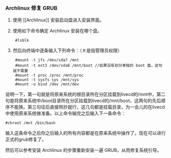 ### Archlinux 修复 GRUB

1. 使用 [[Archlinux]] 安装启动盘进入安装界面。
2. 使用如下命令确定 Archlinux 安装在哪个盘。

        #lsblk
    
3. 然后向终端中逐条输入下列命令：（＃是指管理员权限）

        #mount -t jfs /dev/sda7 /mnt
        #mount -t ext3 /dev/sda8 /mnt/boot //如果没有划分单独的 boot 盘，这句就不需要
        #mount -t proc /proc /mnt/proc
        #mount -t sysfs sys /mnt/sys
        #mount -o bind /dev /mnt/dev

说明一下，第一句就是将原来系统的根目录所在分区挂载到livecd的/mnt中，第二句是将原来系统中/boot目录所在分区挂载到livecd的/mnt/boot，这两句的先后顺序不能换。第三句往后直接照抄就行，这几句都是挂载目录，为一会儿的在livecd中使用原来系统做准备。以上命令输完之后输入下一条命令：

    #chroot /mnt /bin/bash

输入这条命令之后你之后输入的所有内容都是在原来系统中操作了。现在可以进行正式的grub修复了。

然后可以参考安装 Archlinux 的步骤重新安装一遍 GRUB，从而修复系统引导。
